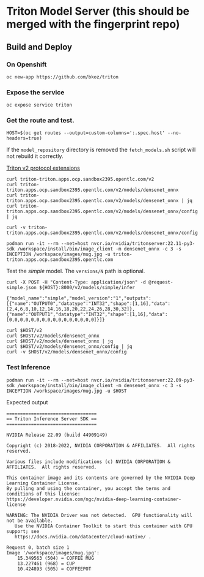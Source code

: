 # Triton Model Server (this should be merged with the fingerprint repo)

## Build and Deploy

### On Openshift
```
oc new-app https://github.com/bkoz/triton
```

### Expose the service
```
oc expose service triton
```

### Get the route and test.
```
HOST=$(oc get routes --output=custom-columns=':.spec.host' --no-headers=true)
```

If the `model_repository` directory is removed the `fetch_models.sh` script
will not rebuild it correctly.

[Triton v2 protocol extensions](https://docs.nvidia.com/deeplearning/triton-inference-server/user-guide/docs/protocol/extension_model_configuration.html)

```
curl triton-triton.apps.ocp.sandbox2395.opentlc.com/v2
curl triton-triton.apps.ocp.sandbox2395.opentlc.com/v2/models/densenet_onnx
curl triton-triton.apps.ocp.sandbox2395.opentlc.com/v2/models/densenet_onnx | jq
curl triton-triton.apps.ocp.sandbox2395.opentlc.com/v2/models/densenet_onnx/config | jq

curl -v triton-triton.apps.ocp.sandbox2395.opentlc.com/v2/models/densenet_onnx/config

podman run -it --rm --net=host nvcr.io/nvidia/tritonserver:22.11-py3-sdk /workspace/install/bin/image_client -m densenet_onnx -c 3 -s INCEPTION /workspace/images/mug.jpg -u triton-triton.apps.ocp.sandbox2395.opentlc.com
```

Test the *simple* model. The `versions/N` path is optional.
```
curl -X POST -H "Content-Type: application/json" -d @request-simple.json ${HOST}:8000/v2/models/simple/infer
```
```
{"model_name":"simple","model_version":"1","outputs":[{"name":"OUTPUT0","datatype":"INT32","shape":[1,16],"data":[2,4,6,8,10,12,14,16,18,20,22,24,26,28,30,32]},{"name":"OUTPUT1","datatype":"INT32","shape":[1,16],"data":[0,0,0,0,0,0,0,0,0,0,0,0,0,0,0,0]}]}
```
```
curl $HOST/v2
curl $HOST/v2/models/densenet_onnx
curl $HOST/v2/models/densenet_onnx | jq
curl $HOST/v2/models/densenet_onnx/config | jq
curl -v $HOST/v2/models/densenet_onnx/config
```

### Test Inference
```
podman run -it --rm --net=host nvcr.io/nvidia/tritonserver:22.09-py3-sdk /workspace/install/bin/image_client -m densenet_onnx -c 3 -s INCEPTION /workspace/images/mug.jpg -u $HOST
```

Expected output
```
=================================
== Triton Inference Server SDK ==
=================================

NVIDIA Release 22.09 (build 44909149)

Copyright (c) 2018-2022, NVIDIA CORPORATION & AFFILIATES.  All rights reserved.

Various files include modifications (c) NVIDIA CORPORATION & AFFILIATES.  All rights reserved.

This container image and its contents are governed by the NVIDIA Deep Learning Container License.
By pulling and using the container, you accept the terms and conditions of this license:
https://developer.nvidia.com/ngc/nvidia-deep-learning-container-license

WARNING: The NVIDIA Driver was not detected.  GPU functionality will not be available.
   Use the NVIDIA Container Toolkit to start this container with GPU support; see
   https://docs.nvidia.com/datacenter/cloud-native/ .

Request 0, batch size 1
Image '/workspace/images/mug.jpg':
    15.349563 (504) = COFFEE MUG
    13.227461 (968) = CUP
    10.424893 (505) = COFFEEPOT

